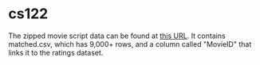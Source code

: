 # cs122

The zipped movie script data can be found at [this URL](https://drive.google.com/file/d/0B-Zg2Odn-W_waWRFYkpkNDZHclE/view?usp=sharing). It contains matched.csv, which has 9,000+ rows, and a column called "MovieID" that links it to the ratings dataset.